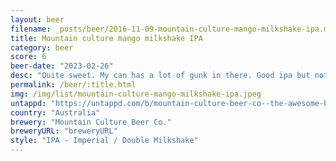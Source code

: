```yaml
---
layout: beer
filename: _posts/beer/2016-11-09-mountain-culture-mango-milkshake-ipa.md
title: Mountain culture mango milkshake IPA
category: beer
score: 6
beer-date: "2023-02-26"
desc: "Quite sweet. My can has a lot of gunk in there. Good ipa but not great"
permalink: /beer/:title.html
img: /img/list/mountain-culture-mango-milkshake-ipa.jpeg
untappd: "https://untappd.com/b/mountain-culture-beer-co--the-awesome-beer/4816310"
country: "Australia"
brewery: "Mountain Culture Beer Co."
breweryURL: "breweryURL"
style: "IPA - Imperial / Double Milkshake"
---
```

